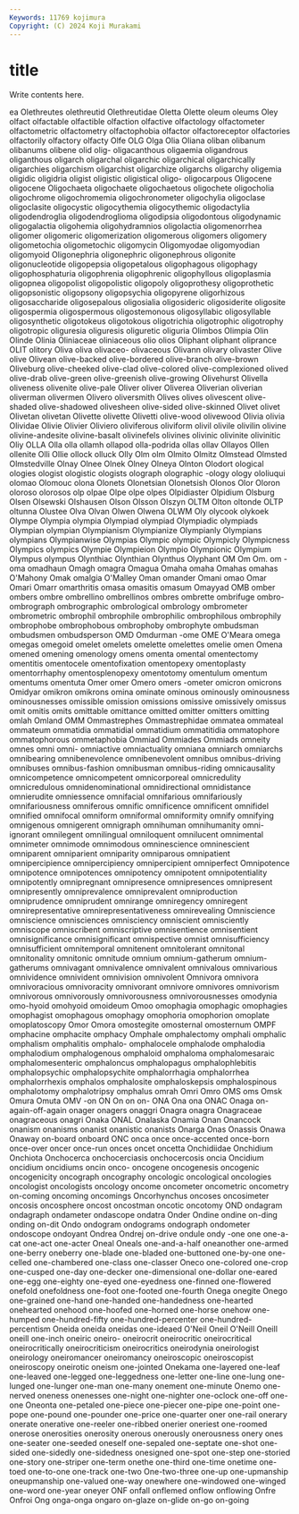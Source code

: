 ```yaml
---
Keywords: 11769 kojimura
Copyright: (C) 2024 Koji Murakami
---
```


# title

Write contents here.



ea Olethreutes olethreutid
Olethreutidae Oletta Olette oleum oleums Oley olfact olfactable olfactible olfaction
olfactive olfactology olfactometer olfactometric olfactometry olfactophobia olfactor olfactoreceptor olfactories olfactorily
olfactory olfacty Olfe OLG Olga Olia Oliana oliban olibanum olibanums
olibene olid olig- oligacanthous oligaemia oligandrous oliganthous oligarch oligarchal oligarchic
oligarchical oligarchically oligarchies oligarchism oligarchist oligarchize oligarchs oligarchy oligemia oligidic
oligidria oligist oligistic oligistical oligo- oligocarpous Oligocene oligocene Oligochaeta oligochaete
oligochaetous oligochete oligocholia oligochrome oligochromemia oligochronometer oligochylia oligoclase oligoclasite oligocystic
oligocythemia oligocythemic oligodactylia oligodendroglia oligodendroglioma oligodipsia oligodontous oligodynamic oligogalactia oligohemia
oligohydramnios oligolactia oligomenorrhea oligomer oligomeric oligomerization oligomerous oligomers oligomery oligometochia
oligometochic oligomycin Oligomyodae oligomyodian oligomyoid Oligonephria oligonephric oligonephrous oligonite oligonucleotide
oligopepsia oligopetalous oligophagous oligophagy oligophosphaturia oligophrenia oligophrenic oligophyllous oligoplasmia oligopnea
oligopolist oligopolistic oligopoly oligoprothesy oligoprothetic oligopsonistic oligopsony oligopsychia oligopyrene oligorhizous
oligosaccharide oligosepalous oligosialia oligosideric oligosiderite oligosite oligospermia oligospermous oligostemonous oligosyllabic
oligosyllable oligosynthetic oligotokeus oligotokous oligotrichia oligotrophic oligotrophy oligotropic oliguresia oliguresis
oliguretic oliguria Olimbos Olimpia Olin Olinde Olinia Oliniaceae oliniaceous olio
olios Oliphant oliphant oliprance OLIT olitory Oliva oliva olivaceo- olivaceous
Olivann olivary olivaster Olive olive Olivean olive-backed olive-bordered olive-branch olive-brown
Oliveburg olive-cheeked olive-clad olive-colored olive-complexioned olived olive-drab olive-green olive-greenish olive-growing
Olivehurst Olivella oliveness olivenite olive-pale Oliver oliver Oliverea Oliverian oliverian
oliverman olivermen Olivero oliversmith Olives olives olivescent olive-shaded olive-shadowed olivesheen
olive-sided olive-skinned Olivet olivet Olivetan olivetan Olivette olivette Olivetti olive-wood
olivewood Olivia olivia Olividae Olivie Olivier Oliviero oliviferous oliviform olivil
olivile olivilin olivine olivine-andesite olivine-basalt olivinefels olivines olivinic olivinite olivinitic
Oliy OLLA Olla olla ollamh ollapod olla-podrida ollas ollav Ollayos
Ollen ollenite Olli Ollie ollock olluck Olly Olm olm Olmito
Olmitz Olmstead Olmsted Olmstedville Olnay Olnee Olnek Olney Olneya Olnton
Olodort ological ologies ologist ologistic ologists olograph olographic -ology ology
ololiuqui olomao Olomouc olona Olonets Olonetsian Olonetsish Olonos Olor Oloron
oloroso olorosos olp olpae Olpe olpe olpes Olpidiaster Olpidium Olsburg
Olsen Olsewski Olshausen Olson Olsson Olszyn OLTM Olton oltonde OLTP
oltunna Olustee Olva Olvan Olwen Olwena OLWM Oly olycook olykoek
Olympe Olympia olympia Olympiad olympiad Olympiadic olympiads Olympian olympian Olympianism
Olympianize Olympianly Olympians olympians Olympianwise Olympias Olympic olympic Olympicly Olympicness
Olympics olympics Olympie Olympieion Olympio Olympionic Olympium Olympus olympus Olynthiac
Olynthian Olynthus Olyphant OM Om Om. om -oma omadhaun Omagh
omagra Omagua Omaha omaha Omahas omahas O'Mahony Omak omalgia O'Malley
Oman omander Omani omao Omar Omari Omarr omarthritis omasa omasitis
omasum Omayyad OMB omber ombers ombre ombrellino ombrellinos ombres ombrette
ombrifuge ombro- ombrograph ombrographic ombrological ombrology ombrometer ombrometric ombrophil ombrophile
ombrophilic ombrophilous ombrophily ombrophobe ombrophobous ombrophoby ombrophyte ombudsman ombudsmen ombudsperson
OMD Omdurman -ome OME O'Meara omega omegas omegoid omelet omelets
omelette omelettes omelie omen Omena omened omening omenology omens omenta
omental omentectomy omentitis omentocele omentofixation omentopexy omentoplasty omentorrhaphy omentosplenopexy omentotomy
omentulum omentum omentums omentuta Omer omer Omero omers -ometer omicron
omicrons Omidyar omikron omikrons omina ominate ominous ominously ominousness ominousnesses
omissible omission omissions omissive omissively omissus omit omitis omits omittable
omittance omitted omitter omitters omitting omlah Omland OMM Ommastrephes Ommastrephidae
ommatea ommateal ommateum ommatidia ommatidial ommatidium ommatitidia ommatophore ommatophorous ommetaphobia
Ommiad Ommiades Ommiads omneity omnes omni omni- omniactive omniactuality omniana
omniarch omniarchs omnibearing omnibenevolence omnibenevolent omnibus omnibus-driving omnibuses omnibus-fashion omnibusman
omnibus-riding omnicausality omnicompetence omnicompetent omnicorporeal omnicredulity omnicredulous omnidenominational omnidirectional omnidistance
omnierudite omniessence omnifacial omnifarious omnifariously omnifariousness omniferous omnific omnificence omnificent
omnifidel omnified omnifocal omniform omniformal omniformity omnify omnifying omnigenous omnigerent
omnigraph omnihuman omnihumanity omni-ignorant omnilegent omnilingual omniloquent omnilucent omnimental omnimeter
omnimode omnimodous omninescience omninescient omniparent omniparient omniparity omniparous omnipatient omnipercipience
omnipercipiency omnipercipient omniperfect Omnipotence omnipotence omnipotences omnipotency omnipotent omnipotentiality omnipotently
omnipregnant omnipresence omnipresences omnipresent omnipresently omniprevalence omniprevalent omniproduction omniprudence omniprudent
omnirange omniregency omniregent omnirepresentative omnirepresentativeness omnirevealing Omniscience omniscience omnisciences omnisciency
omniscient omnisciently omniscope omniscribent omniscriptive omnisentience omnisentient omnisignificance omnisignificant omnispective
omnist omnisufficiency omnisufficient omnitemporal omnitenent omnitolerant omnitonal omnitonality omnitonic omnitude
omnium omnium-gatherum omnium-gatherums omnivagant omnivalence omnivalent omnivalous omnivarious omnividence omnivident
omnivision omnivolent Omnivora omnivora omnivoracious omnivoracity omnivorant omnivore omnivores omnivorism
omnivorous omnivorously omnivorousness omnivorousnesses omodynia omo-hyoid omohyoid omoideum Omoo omophagia
omophagic omophagies omophagist omophagous omophagy omophoria omophorion omoplate omoplatoscopy Omor
Omora omostegite omosternal omosternum OMPF omphacine omphacite omphacy Omphale omphalectomy
omphali omphalic omphalism omphalitis omphalo- omphalocele omphalode omphalodia omphalodium omphalogenous
omphaloid omphaloma omphalomesaraic omphalomesenteric omphaloncus omphalopagus omphalophlebitis omphalopsychic omphalopsychite omphalorrhagia
omphalorrhea omphalorrhexis omphalos omphalosite omphaloskepsis omphalospinous omphalotomy omphalotripsy omphalus omrah
Omri Omro OMS oms Omsk Omura Omuta OMV -on ON
On on on- ONA Ona ona ONAC Onaga on-again-off-again onager
onagers onaggri Onagra onagra Onagraceae onagraceous onagri Onaka ONAL Onalaska
Onamia Onan Onancock onanism onanisms onanist onanistic onanists Onarga Onas
Onassis Onawa Onaway on-board onboard ONC onca once once-accented once-born
once-over oncer once-run onces oncet oncetta Onchidiidae Onchidium Onchiota Onchocerca
onchocerciasis onchocercosis oncia Oncidium oncidium oncidiums oncin onco- oncogene oncogenesis
oncogenic oncogenicity oncograph oncography oncologic oncological oncologies oncologist oncologists oncology
oncome oncometer oncometric oncometry on-coming oncoming oncomings Oncorhynchus oncoses oncosimeter
oncosis oncosphere oncost oncostman oncotic oncotomy OND ondagram ondagraph ondameter
ondascope ondatra Onder Ondine ondine on-ding onding on-dit Ondo ondogram
ondograms ondograph ondometer ondoscope ondoyant Ondrea Ondrej on-drive ondule ondy
-one one one-a-cat one-act one-acter Oneal Oneals one-and-a-half oneanother one-armed
one-berry oneberry one-blade one-bladed one-buttoned one-by-one one-celled one-chambered one-class one-classer
Oneco one-colored one-crop one-cusped one-day one-decker one-dimensional one-dollar one-eared one-egg
one-eighty one-eyed one-eyedness one-finned one-flowered onefold onefoldness one-foot one-footed one-fourth
Onega onegite Onego one-grained one-hand one-handed one-handedness one-hearted onehearted onehood
one-hoofed one-horned one-horse onehow one-humped one-hundred-fifty one-hundred-percenter one-hundred-percentism Oneida oneida
oneidas one-ideaed O'Neil Oneil O'Neill Oneill oneill one-inch oneiric oneiro-
oneirocrit oneirocritic oneirocritical oneirocritically oneirocriticism oneirocritics oneirodynia oneirologist oneirology oneiromancer
oneiromancy oneiroscopic oneiroscopist oneiroscopy oneirotic oneism one-jointed Onekama one-layered one-leaf
one-leaved one-legged one-leggedness one-letter one-line one-lung one-lunged one-lunger one-man one-many
onement one-minute Onemo one-nerved oneness onenesses one-night one-nighter one-oclock one-off
one-one Oneonta one-petaled one-piece one-piecer one-pipe one-point one-pope one-pound one-pounder
one-price one-quarter oner one-rail onerary onerate onerative one-reeler one-ribbed onerier
oneriest one-roomed onerose onerosities onerosity onerous onerously onerousness onery ones
one-seater one-seeded oneself one-sepaled one-septate one-shot one-sided one-sidedly one-sidedness onesigned
one-spot one-step one-storied one-story one-striper one-term onethe one-third one-time onetime
one-toed one-to-one one-track one-two One-two-three one-up one-upmanship oneupmanship one-valued one-way
onewhere one-windowed one-winged one-word one-year oneyer ONF onfall onflemed onflow
onflowing Onfre Onfroi Ong onga-onga ongaro on-glaze on-glide on-go on-going
